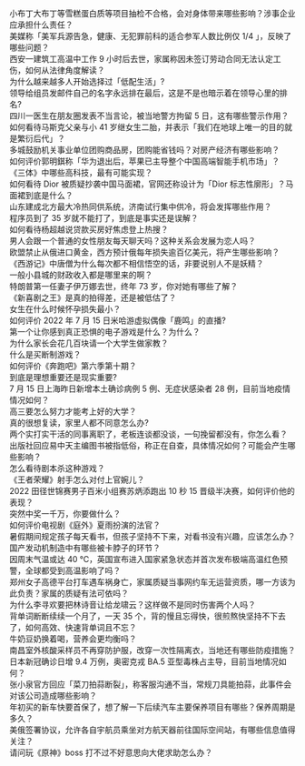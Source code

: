 小布丁大布丁等雪糕蛋白质等项目抽检不合格，会对身体带来哪些影响？涉事企业应承担什么责任？  
美媒称「美军兵源告急，健康、无犯罪前科的适合参军人数比例仅 1/4 」，反映了哪些问题？  
西安一建筑工高温中工作 9 小时后去世，家属称因未签订劳动合同无法认定工伤，如何从法律角度解读？  
为什么越来越多人开始选择过「低配生活」?  
领导给组员发邮件自己的名字永远排在最后，这是不是也暗示着在领导心里的排名?  
四川一医生在朋友圈发表不当言论，被当地警方拘留 5 日，这有哪些警示作用？  
如何看待马斯克父亲与小 41 岁继女生二胎，并表示「我们在地球上唯一的目的就是繁衍后代」？  
多城鼓励机关事业单位团购商品房，团购能省钱吗？对房产经济有哪些影响？  
如何评价郭明錤称「华为退出后，苹果已主导整个中国高端智能手机市场」？  
《三体》中哪些高科技，最有可能实现？  
如何看待 Dior 被质疑抄袭中国马面裙，官网还称设计为「Dior 标志性廓形」？马面裙到底是什么？  
山东建成北方最大冷热同供系统，济南试行集中供冷，将会发挥哪些作用？  
程序员到了 35 岁就不能打了，到底是事实还是误解？  
如何看待杨超越说贷款买房好焦虑登上热搜？  
男人会跟一个普通的女性朋友每天聊天吗？这种关系会发展为恋人吗？  
欧盟禁止从俄进口黄金，西方预计俄每年损失逾百亿美元，将产生哪些影响？  
《西游记》中唐僧为什么每次都不相信悟空的话，非要说别人不是妖精？  
一般小县城的财政收入都是哪里来的啊？  
特朗普第一任妻子伊万娜去世，终年 73 岁，你对她有哪些了解？  
《新喜剧之王》是真的拍得差，还是被低估了？  
女生在什么时候怀孕损失最小？  
如何评价 2022 年 7 月 15 日米哈游虚拟偶像「鹿鸣」的直播?  
第一个让你感到真正恐惧的电子游戏是什么？为什么？  
为什么家长会花几百块请一个大学生做家教？  
什么是买断制游戏？  
如何评价《奔跑吧》第六季第十期？  
到底是理想重要还是现实重要?  
7 月 15 日上海昨日新增本土确诊病例 5 例、无症状感染者 28 例，目前当地疫情情况如何？  
高三要怎么努力才能考上好的大学？  
真的很想复读，家里人都不同意怎么办?  
两个实打实干活的同事离职了，老板连谈都没谈，一句挽留都没有，你怎么看？  
出版社回应易中天主编图书被指低俗，称正在自查，具体情况如何？可能会产生哪些影响？  
怎么看待剧本杀这种游戏？  
《王者荣耀》射手怎么对付上官婉儿？  
2022 田径世锦赛男子百米小组赛苏炳添跑出 10 秒 15 晋级半决赛，如何评价他的表现？  
突然中奖一千万，你要做什么？  
如何评价电视剧《庭外》夏雨扮演的法官？  
暑假期间规定孩子每天看书，但孩子坚持不下来，对看书没有兴趣，应该怎么办？  
国产发动机制造中有哪些被卡脖子的环节？  
因周末气温或达 40 ℃，英国宣布进入国家紧急状态并首次发布极端高温红色预警，全球都受到高温影响了吗？  
郑州女子高德平台打车遇车祸身亡，家属质疑当事网约车无运营资质，哪一方该为此负责？家属的质疑有法可依吗？  
为什么李寻欢要把林诗音让给龙啸云？这样做不是同时伤害两个人吗？  
背单词断断续续一个月了，一天 35 个，背的慢且忘得快，很煎熬快坚持不下去了，如何高效、快速背单词且不忘？  
牛奶豆奶换着喝，营养会更均衡吗？  
南昌室外核酸采样员不再穿防护服，改穿一次性隔离衣，当地还有哪些防疫措施？  
日本新冠确诊日增 9.4 万例，奥密克戎 BA.5 亚型毒株占主导，目前当地情况如何？  
张小泉官方回应「菜刀拍蒜断裂」，称客服沟通不当，常规刀具能拍蒜，此事件会对该公司造成哪些影响？  
年初买的新车快要首保了，想了解一下后续汽车主要保养项目有哪些？保养周期是多久？  
美俄签署协议，允许各自宇航员乘坐对方航天器前往国际空间站，有哪些信息值得关注？  
请问玩《原神》boss 打不过不好意思向大佬求助怎么办？  

